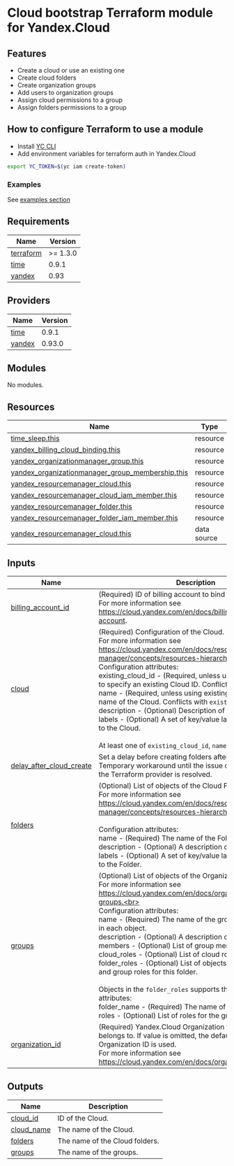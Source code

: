 # Cloud bootstrap Terraform module for Yandex.Cloud

## Features

- Create a cloud or use an existing one
- Сreate cloud folders
- Сreate organization groups
- Add users to organization groups
- Assign cloud permissions to a group
- Assign folders permissions to a group

## How to configure Terraform to use a module

- Install [YC CLI](https://cloud.yandex.com/docs/cli/quickstart)
- Add environment variables for terraform auth in Yandex.Cloud

```bash
export YC_TOKEN=$(yc iam create-token)
```

### Examples

See [examples section](./examples/)

<!-- BEGIN_TF_DOCS -->
## Requirements

| Name | Version |
|------|---------|
| <a name="requirement_terraform"></a> [terraform](#requirement\_terraform) | >= 1.3.0 |
| <a name="requirement_time"></a> [time](#requirement\_time) | 0.9.1 |
| <a name="requirement_yandex"></a> [yandex](#requirement\_yandex) | 0.93 |

## Providers

| Name | Version |
|------|---------|
| <a name="provider_time"></a> [time](#provider\_time) | 0.9.1 |
| <a name="provider_yandex"></a> [yandex](#provider\_yandex) | 0.93.0 |

## Modules

No modules.

## Resources

| Name | Type |
|------|------|
| [time_sleep.this](https://registry.terraform.io/providers/hashicorp/time/0.9.1/docs/resources/sleep) | resource |
| [yandex_billing_cloud_binding.this](https://registry.terraform.io/providers/yandex-cloud/yandex/0.93/docs/resources/billing_cloud_binding) | resource |
| [yandex_organizationmanager_group.this](https://registry.terraform.io/providers/yandex-cloud/yandex/0.93/docs/resources/organizationmanager_group) | resource |
| [yandex_organizationmanager_group_membership.this](https://registry.terraform.io/providers/yandex-cloud/yandex/0.93/docs/resources/organizationmanager_group_membership) | resource |
| [yandex_resourcemanager_cloud.this](https://registry.terraform.io/providers/yandex-cloud/yandex/0.93/docs/resources/resourcemanager_cloud) | resource |
| [yandex_resourcemanager_cloud_iam_member.this](https://registry.terraform.io/providers/yandex-cloud/yandex/0.93/docs/resources/resourcemanager_cloud_iam_member) | resource |
| [yandex_resourcemanager_folder.this](https://registry.terraform.io/providers/yandex-cloud/yandex/0.93/docs/resources/resourcemanager_folder) | resource |
| [yandex_resourcemanager_folder_iam_member.this](https://registry.terraform.io/providers/yandex-cloud/yandex/0.93/docs/resources/resourcemanager_folder_iam_member) | resource |
| [yandex_resourcemanager_cloud.this](https://registry.terraform.io/providers/yandex-cloud/yandex/0.93/docs/data-sources/resourcemanager_cloud) | data source |

## Inputs

| Name | Description | Type | Default | Required |
|------|-------------|------|---------|:--------:|
| <a name="input_billing_account_id"></a> [billing\_account\_id](#input\_billing\_account\_id) | (Required) ID of billing account to bind Cloud to.<br>    For more information see https://cloud.yandex.com/en/docs/billing/concepts/billing-account. | `string` | `null` | no |
| <a name="input_cloud"></a> [cloud](#input\_cloud) | (Required) Configuration of the Cloud.<br>    For more information see https://cloud.yandex.com/en/docs/resource-manager/concepts/resources-hierarchy#cloud.<br><br>    Configuration attributes:<br>      existing\_cloud\_id - (Required, unless using name) Allows to specify an existing Cloud ID. Conflicts with `name`.<br>      name              - (Required, unless using existing\_cloud\_id) The name of the Cloud. Conflicts with `existing_cloud_id`.<br>      description       - (Optional) Description of the Cloud.<br>      labels            - (Optional) A set of key/value label pairs to assign to the Cloud.<br><br>    At least one of `existing_cloud_id`, `name` must be specified. | <pre>object({<br>    existing_cloud_id = optional(string)<br>    name              = optional(string)<br>    description       = optional(string)<br>    labels            = optional(map(string))<br>  })</pre> | `{}` | no |
| <a name="input_delay_after_cloud_create"></a> [delay\_after\_cloud\_create](#input\_delay\_after\_cloud\_create) | Set a delay before creating folders after cloud creation.<br>    Temporary workaround until the issue of cloud creation by the Terraform provider is resolved. | `string` | `"60s"` | no |
| <a name="input_folders"></a> [folders](#input\_folders) | (Optional) List of objects of the Cloud Folders.<br>    For more information see https://cloud.yandex.com/en/docs/resource-manager/concepts/resources-hierarchy#folder<br><br>    Configuration attributes:<br>      name        - (Required) The name of the Folder.<br>      description - (Optional) A description of the Folder.<br>      labels      - (Optional) A set of key/value label pairs to assign to the Folder. | <pre>list(object({<br>    name        = string<br>    description = optional(string)<br>    labels      = optional(map(string))<br>  }))</pre> | `[]` | no |
| <a name="input_groups"></a> [groups](#input\_groups) | (Optional) List of objects of the Organization Groups.<br>    For more information see https://cloud.yandex.com/en/docs/organization/manage-groups.<br><br>    Configuration attributes:<br>      name         - (Required) The name of the group. Must be unique in each object.<br>      description  - (Optional) A description of the group.<br>      members      - (Optional) List of group members.<br>      cloud\_roles  - (Optional) List of cloud roles for the group.<br>      folder\_roles - (Optional) List of objects with folder name and group roles for this folder.<br><br>    Objects in the `folder_roles` supports the following attributes:<br>      folder\_name - (Required) The name of the folder.<br>      roles       - (Optional) List of roles for the group. | <pre>list(object({<br>    name        = string<br>    description = optional(string)<br>    members     = optional(set(string), [])<br>    cloud_roles = optional(set(string), [])<br>    folder_roles = optional(list(object({<br>      folder_name = string<br>      roles       = set(string)<br>    })), [])<br>  }))</pre> | `[]` | no |
| <a name="input_organization_id"></a> [organization\_id](#input\_organization\_id) | (Required) Yandex.Cloud Organization that the Cloud belongs to. If value is omitted, the default provider Organization ID is used.<br>    For more information see https://cloud.yandex.com/en/docs/organization/ | `string` | `null` | no |

## Outputs

| Name | Description |
|------|-------------|
| <a name="output_cloud_id"></a> [cloud\_id](#output\_cloud\_id) | ID of the Cloud. |
| <a name="output_cloud_name"></a> [cloud\_name](#output\_cloud\_name) | The name of the Cloud. |
| <a name="output_folders"></a> [folders](#output\_folders) | The name of the Сloud folders. |
| <a name="output_groups"></a> [groups](#output\_groups) | The name of the groups. |
<!-- END_TF_DOCS -->
